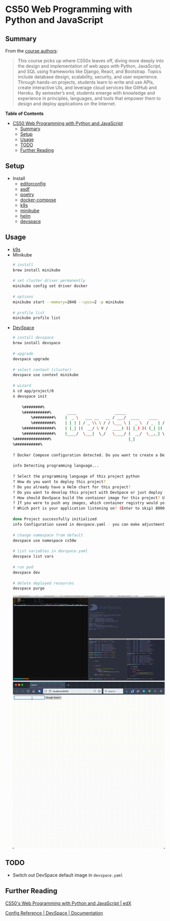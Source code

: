 # CS50 Web Programming with Python and JavaScript


## Summary
From the [course authors](https://cs50.harvard.edu/web/2020/):
> This course picks up where CS50x leaves off, diving more deeply into the design and implementation of web apps with Python, JavaScript, and SQL using frameworks like Django, React, and Bootstrap. Topics include database design, scalability, security, and user experience. Through hands-on projects, students learn to write and use APIs, create interactive UIs, and leverage cloud services like GitHub and Heroku. By semester’s end, students emerge with knowledge and experience in principles, languages, and tools that empower them to design and deploy applications on the Internet.

**Table of Contents**
* [CS50 Web Programming with Python and JavaScript](#cs50-web-programming-with-python-and-javascript)
  * [Summary](#summary)
  * [Setup](#setup)
  * [Usage](#usage)
  * [TODO](#todo)
  * [Further Reading](#further-reading)

## Setup
* Install
    * [editorconfig](https://editorconfig.org/)
    * [asdf](https://asdf-vm.com/guide/getting-started.html#_2-download-asdf)
    * [poetry](https://python-poetry.org/docs/)
    * [docker-compose](https://docs.docker.com/compose/install/)
    * [k9s](https://github.com/derailed/k9s#installation)
    * [minikube](#kubernetes-k8s)
    * [helm](https://helm.sh/docs/intro/install/)
    * [devspace](https://devspace.sh/docs/getting-started/introduction)

## Usage
* [k9s](markdown/kubernetes.md#k9s)
* Minikube
    ```bash
    # install
    brew install minikube

    # set cluster driver permanently
    minikube config set driver docker

    # options
    minikube start --memory=2048 --cpus=2 -p minikube

    # profile list
    minikube profile list
    ```
* [DevSpace](https://loft.sh/blog/python-django-development-on-kubernetes-with-devspace/)
    ```bash
    # install devspace
    brew install devspace

    # upgrade
    devspace upgrade

    # select context (cluster)
    devspace use context minikube

    # wizard
    λ cd app/project/0
    λ devspace init

        %########%
        %###########%       ____                 _____
            %#########%    |  _ \   ___ __   __ / ___/  ____    ____   ____ ___
            %#########%    | | | | / _ \\ \ / / \___ \ |  _ \  / _  | / __// _ \
        %#############%    | |_| |(  __/ \ V /  ____) )| |_) )( (_| |( (__(  __/
        %#############%    |____/  \___|  \_/   \____/ |  __/  \__,_| \___\\___|
    %###############%                                  |_|
    %###########%

    ? Docker Compose configuration detected. Do you want to create a DevSpace configuration based on Docker Compose? Create a new devspace.yaml from scratch

    info Detecting programming language...

    ? Select the programming language of this project python
    ? How do you want to deploy this project?
    ? Do you already have a Helm chart for this project?
    ? Do you want to develop this project with DevSpace or just deploy it?  [Use arrows to move, type to filter] I want to develop this project and my current working dir contains the source code
    ? How should DevSpace build the container image for this project? Use this existing Dockerfile: ./Dockerfile
    ? If you were to push any images, which container registry would you want to push to? Skip Registry
    ? Which port is your application listening on? (Enter to skip) 8000

    done Project successfully initialized
    info Configuration saved in devspace.yaml - you can make adjustments as needed

    # change namespace from default
    devspace use namespace cs50w

    # list variables in devspace.yaml
    devspace list vars

    # run pod
    devspace dev

    # delete deployed resources
    devspace purge
    ```
    ![devspace](img/devspace.png)
    ![ellie](img/simplehttp.gif)

## TODO
* Switch out DevSpace default image in `devspace.yaml`

## Further Reading
[CS50's Web Programming with Python and JavaScript | edX](https://www.edx.org/course/cs50s-web-programming-with-python-and-javascript)

[Config Reference | DevSpace | Documentation](https://www.devspace.sh/docs/configuration/reference)
